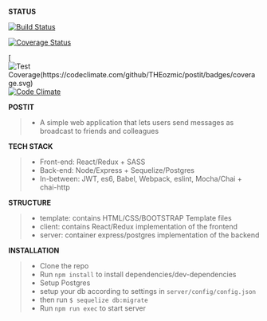 **STATUS**
>
[![Build Status](https://travis-ci.org/THEozmic/postit.svg?branch=master)](https://travis-ci.org/THEozmic/postit)

[![Coverage Status](https://coveralls.io/repos/github/THEozmic/postit/badge.svg)](https://coveralls.io/github/THEozmic/postit)

[![Test Coverage(https://codeclimate.com/github/THEozmic/postit/badges/coverage.svg)](https://codeclimate.com/github/THEozmic/postit/coverage) [![Code Climate](https://codeclimate.com/github/THEozmic/postit/badges/gpa.svg)](https://codeclimate.com/github/THEozmic/postit)

**POSTIT**
> - A simple web application that lets users send messages as broadcast to friends and colleagues

**TECH STACK**
> - Front-end: React/Redux + SASS
> - Back-end: Node/Express + Sequelize/Postgres
> - In-between: JWT, es6, Babel, Webpack, eslint, Mocha/Chai + chai-http

**STRUCTURE**
> - template: contains HTML/CSS/BOOTSTRAP Template files
> - client: contains React/Redux implementation of the frontend
> - server: container express/postgres implementation of the backend

**INSTALLATION**
> - Clone the repo
> - Run `npm install` to install dependencies/dev-dependencies
> - Setup Postgres
> - setup your db according to settings in `server/config/config.json`
> - then run `$ sequelize db:migrate`
> - Run `npm run exec` to start server
